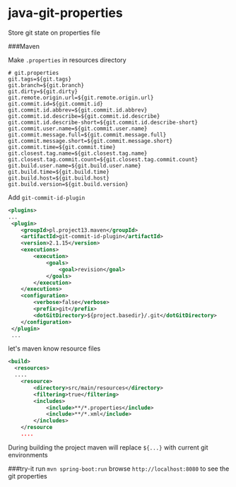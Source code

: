 # java-git-properties
Store git state on properties file

###Maven

Make `.properties` in resources directory

```
# git.properties
git.tags=${git.tags}
git.branch=${git.branch}
git.dirty=${git.dirty}
git.remote.origin.url=${git.remote.origin.url}
git.commit.id=${git.commit.id}
git.commit.id.abbrev=${git.commit.id.abbrev}
git.commit.id.describe=${git.commit.id.describe}
git.commit.id.describe-short=${git.commit.id.describe-short}
git.commit.user.name=${git.commit.user.name}
git.commit.message.full=${git.commit.message.full}
git.commit.message.short=${git.commit.message.short}
git.commit.time=${git.commit.time}
git.closest.tag.name=${git.closest.tag.name}
git.closest.tag.commit.count=${git.closest.tag.commit.count}
git.build.user.name=${git.build.user.name}
git.build.time=${git.build.time}
git.build.host=${git.build.host}
git.build.version=${git.build.version}
```



Add `git-commit-id-plugin`

```xml
<plugins>
...
 <plugin>
	<groupId>pl.project13.maven</groupId>
	<artifactId>git-commit-id-plugin</artifactId>
	<version>2.1.15</version>
	<executions>
		<execution>
			<goals>
				<goal>revision</goal>
			</goals>
		</execution>
	</executions>
	<configuration>
		<verbose>false</verbose>
		<prefix>git</prefix>
		<dotGitDirectory>${project.basedir}/.git</dotGitDirectory>
	</configuration>
 </plugin>
 ... 

```

let's maven know resource files

```xml
<build>
  <resources>
  ....
    <resource>
		<directory>src/main/resources</directory>
		<filtering>true</filtering>
		<includes>
			<include>**/*.properties</include>
			<include>**/*.xml</include>
		</includes>
	</resource
	....
```
During building the project maven will replace `${...}` with current git environments





###try-it
run `mvn spring-boot:run` 
browse `http://localhost:8080` to see the git properties


